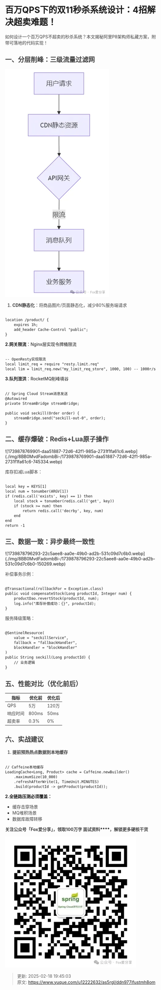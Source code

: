 # 百万QPS下的双11秒杀系统设计：4招解决超卖难题！

<font style="color:rgb(64, 64, 64);">如何设计一个百万QPS不超卖的秒杀系统？本文揭秘阿里P8架构师私藏方案，附带可落地的代码实现！</font>

## **<font style="color:rgb(64, 64, 64);">一、分层削峰：三级流量过滤网</font>**
![1739878701973-202c6bbd-7336-4d5b-8bbf-b12570cc7b08.webp](./img/8BB0MvdFadombBi-/1739878701973-202c6bbd-7336-4d5b-8bbf-b12570cc7b08-552107.webp)

1. **<font style="color:rgb(64, 64, 64);">CDN静态化</font>**<font style="color:rgb(64, 64, 64);">：将商品图片/页面静态化，减少80%服务端请求</font>

```plain

location /product/ {
    expires 1h;
    add_header Cache-Control "public";
}
```

**<font style="color:rgba(0, 0, 0, 0.9);">2.网关限流</font>**<font style="color:rgba(0, 0, 0, 0.9);">：Nginx层实现令牌桶限流</font>

```plain

-- OpenResty实现限流
local limit_req = require "resty.limit.req"
local lim = limit_req.new("my_limit_req_store", 1000, 100) -- 1000r/s
```

**<font style="color:rgba(0, 0, 0, 0.9);">3.队列泄洪</font>**<font style="color:rgba(0, 0, 0, 0.9);">：RocketMQ削峰填谷</font>

```plain

// Spring Cloud Stream消息发送
@Autowired
private StreamBridge streamBridge;

public void seckill(Order order) {
    streamBridge.send("seckill-out-0", order);
}
```

## **<font style="color:rgb(64, 64, 64);">二、缓存爆破：Redis+Lua原子操作</font>**
<font style="color:rgba(0, 0, 0, 0.9);">  
</font>![1739878769901-daa51887-72d6-42f1-985a-2731f1fa61c6.webp](./img/8BB0MvdFadombBi-/1739878769901-daa51887-72d6-42f1-985a-2731f1fa61c6-745334.webp)

<font style="color:rgb(64, 64, 64);">库存扣减Lua脚本：</font>

```plain

local key = KEYS[1]
local num = tonumber(ARGV[1])
if (redis.call('exists', key) == 1) then
    local stock = tonumber(redis.call('get', key))
    if (stock >= num) then
        return redis.call('decrby', key, num)
    end
end
return -1
```

## **<font style="color:rgb(64, 64, 64);">三、数据一致：异步最终一致性</font>**
<font style="color:rgba(0, 0, 0, 0.9);">  
</font>![1739878796293-22c5aee8-aa0e-49b0-ad2b-531c09d7c6b0.webp](./img/8BB0MvdFadombBi-/1739878796293-22c5aee8-aa0e-49b0-ad2b-531c09d7c6b0-150269.webp)

<font style="color:rgb(64, 64, 64);">补偿事务示例：</font>

```plain

@Transactional(rollbackFor = Exception.class)
public void compensateStock(Long productId, Integer num) {
    productDao.revertStock(productId, num);
    log.info("库存补偿成功：{}", productId);
}
```

<font style="color:rgb(64, 64, 64);">服务降级策略：</font>

```plain

@SentinelResource(
    value = "seckillService", 
    fallback = "fallbackHandler",
    blockHandler = "blockHandler"
)
public String seckill(Long productId) {
    // 业务逻辑
}
```

## **<font style="color:rgb(64, 64, 64);">五、性能对比（优化前后）</font>**
| **指标** | **优化前** | **优化后** |
| --- | --- | --- |
| <font style="color:rgb(64, 64, 64);">QPS</font> | <font style="color:rgb(64, 64, 64);">5万</font> | <font style="color:rgb(64, 64, 64);">120万</font> |
| <font style="color:rgb(64, 64, 64);">响应时间</font> | <font style="color:rgb(64, 64, 64);">800ms</font> | <font style="color:rgb(64, 64, 64);">50ms</font> |
| <font style="color:rgb(64, 64, 64);">超卖率</font> | <font style="color:rgb(64, 64, 64);">0.3%</font> | <font style="color:rgb(64, 64, 64);">0%</font> |


<font style="color:rgb(64, 64, 64);"></font>

## **<font style="color:rgb(64, 64, 64);">六、实战建议</font>**
1. **<font style="color:rgb(64, 64, 64);">提前预热热点数据到本地缓存</font>**

```plain

// Caffeine本地缓存
LoadingCache<Long, Product> cache = Caffeine.newBuilder()
    .maximumSize(10_000)
    .refreshAfterWrite(1, TimeUnit.MINUTES)
    .build(productId -> getProduct(productId));
```

**<font style="color:rgba(0, 0, 0, 0.9);">2.全链路压测必须覆盖：</font>**

+ <font style="color:rgb(64, 64, 64);">缓存击穿场景</font>
+ <font style="color:rgb(64, 64, 64);">MQ堆积场景</font>
+ <font style="color:rgb(64, 64, 64);">数据库故障转移</font>

<font style="color:rgb(64, 64, 64);">  
</font>

**<font style="color:rgb(64, 64, 64);">关注公众号「Fox爱分享」，领取100万字 面试资料</font>****<font style="color:rgb(64, 64, 64);">，解锁更多硬核干货</font>**

![1739878846689-eca50a5d-80bc-49e1-a338-7e8a0de4f7f0.webp](./img/8BB0MvdFadombBi-/1739878846689-eca50a5d-80bc-49e1-a338-7e8a0de4f7f0-266961.webp)



> 更新: 2025-02-18 19:45:03  
> 原文: <https://www.yuque.com/u12222632/as5rgl/ddn977ifustmh8om>